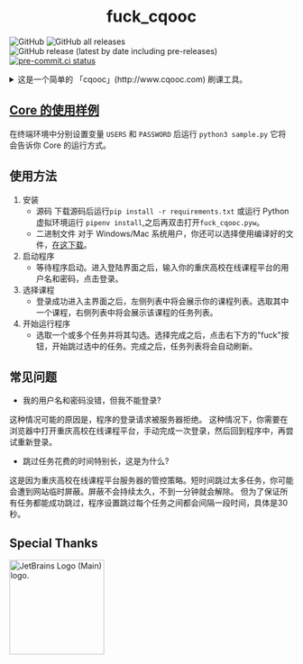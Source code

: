 <h1 align="center">fuck_cqooc</h1>

![GitHub](https://img.shields.io/github/license/Fatpandac/fuck_cqooc)  ![GitHub all releases](https://img.shields.io/github/downloads/Fatpandac/fuck_cqooc/total)  ![GitHub release (latest by date including pre-releases)](https://img.shields.io/github/v/release/Fatpandac/fuck_cqooc?include_prereleases)  [![pre-commit.ci status](https://results.pre-commit.ci/badge/github/Fatpandac/fuck_cqooc/master.svg)](https://results.pre-commit.ci/latest/github/Fatpandac/fuck_cqooc/master)

<details>
<summary>这是一个简单的 「cqooc」(http://www.cqooc.com) 刷课工具。</summary>

> 🥁 We don't need no education
>
> 🎹 We don't need no thought control
>
> 🎸 No dark sarcasm in the classroom
>
> 🎙️ Teacher, leave those kids alone
</details>

## [Core 的使用样例](./sample.py)

在终端环境中分别设置变量 `USERS` 和 `PASSWORD`
后运行 `python3 sample.py` 它将会告诉你 Core 的运行方式。

## 使用方法

1. 安装
    - 源码
    下载源码后运行`pip install -r requirements.txt` 或运行 Python 虚拟环境运行 `pipenv install`,之后再双击打开`fuck_cqooc.pyw`。
    - 二进制文件
    对于 Windows/Mac 系统用户，你还可以选择使用编译好的文件，[在这下载](https://github.com/Fatpandac/fuck_cqooc/releases)。
2. 启动程序
    - 等待程序启动。进入登陆界面之后，输入你的重庆高校在线课程平台的用户名和密码，点击登录。
3. 选择课程
    - 登录成功进入主界面之后，左侧列表中将会展示你的课程列表。选取其中一个课程，右侧列表中将会展示该课程的任务列表。
4. 开始运行程序
    - 选取一个或多个任务并将其勾选。选择完成之后，点击右下方的"fuck"按钮，开始跳过选中的任务。完成之后，任务列表将会自动刷新。

## 常见问题

- 我的用户名和密码没错，但我不能登录?

这种情况可能的原因是，程序的登录请求被服务器拒绝。
这种情况下，你需要在浏览器中打开重庆高校在线课程平台，手动完成一次登录，然后回到程序中，再尝试重新登录。

- 跳过任务花费的时间特别长，这是为什么?

这是因为重庆高校在线课程平台服务器的管控策略。短时间跳过太多任务，你可能会遭到网站临时屏蔽。屏蔽不会持续太久，不到一分钟就会解除。
但为了保证所有任务都能成功跳过，程序设置跳过每个任务之间都会间隔一段时间，具体是30秒。

## Special Thanks

<img src="https://resources.jetbrains.com/storage/products/company/brand/logos/jb_beam.png" alt="JetBrains Logo (Main) logo." width="168">
